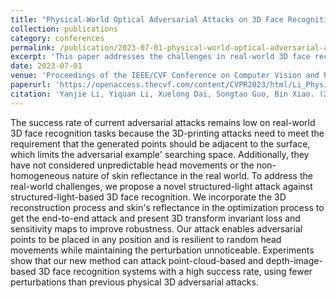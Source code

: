 ```yaml
---
title: "Physical-World Optical Adversarial Attacks on 3D Face Recognition"
collection: publications
category: conferences
permalink: /publication/2023-07-01-physical-world-optical-adversarial-attacks-on-3d-face-recognition
excerpt: 'This paper addresses the challenges in real-world 3D face recognition by proposing a novel structured-light attack.'
date: 2023-07-01
venue: 'Proceedings of the IEEE/CVF Conference on Computer Vision and Pattern Recognition'
paperurl: 'https://openaccess.thecvf.com/content/CVPR2023/html/Li_Physical-World_Optical_Adversarial_Attacks_on_3D_Face_Recognition_CVPR_2023_paper.html'
citation: 'Yanjie Li, Yiquan Li, Xuelong Dai, Songtao Guo, Bin Xiao. (2023). "Physical-World Optical Adversarial Attacks on 3D Face Recognition." <i>Proceedings of the IEEE/CVF Conference on Computer Vision and Pattern Recognition</i>, 24699-24708.'
---
```

The success rate of current adversarial attacks remains low on real-world 3D face recognition tasks because the 3D-printing attacks need to meet the requirement that the generated points should be adjacent to the surface, which limits the adversarial example' searching space. Additionally, they have not considered unpredictable head movements or the non-homogeneous nature of skin reflectance in the real world. To address the real-world challenges, we propose a novel structured-light attack against structured-light-based 3D face recognition. We incorporate the 3D reconstruction process and skin's reflectance in the optimization process to get the end-to-end attack and present 3D transform invariant loss and sensitivity maps to improve robustness. Our attack enables adversarial points to be placed in any position and is resilient to random head movements while maintaining the perturbation unnoticeable. Experiments show that our new method can attack point-cloud-based and depth-image-based 3D face recognition systems with a high success rate, using fewer perturbations than previous physical 3D adversarial attacks.
